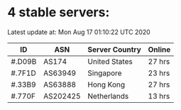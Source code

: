 # 4 stable servers:

Latest update at: Mon Aug 17 01:10:22 UTC 2020

| ID | ASN | Server Country | Online |
| -- | --- | -------------- | ------ |
| #.D09B | AS174 | United States | 27 hrs |
| #.7F1D | AS63949 | Singapore | 23 hrs |
| #.33B9 | AS63888 | Hong Kong | 27 hrs |
| #.770F | AS202425 | Netherlands | 13 hrs |

